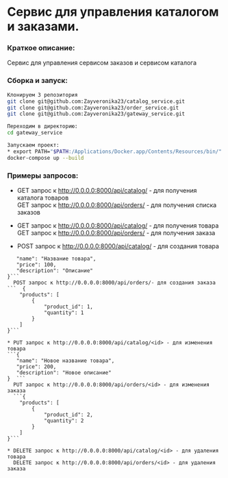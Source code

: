 # Сервис для управления каталогом и заказами.           

### Краткое описание:
Сервис для управления сервисом заказов и сервисом каталога

### Сборка и запуск:

```bash
Клонируем 3 репозитория
git clone git@github.com:Zayveronika23/catalog_service.git
git clone git@github.com:Zayveronika23/order_service.git
git clone git@github.com:Zayveronika23/gateway_service.git

Переходим в директорию:
cd gateway_service

Запускаем проект:
* export PATH="$PATH:/Applications/Docker.app/Contents/Resources/bin/"
docker-compose up --build     
```
### Примеры запросов:
* GET запрос к http://0.0.0.0:8000/api/catalog/ - для получения каталога товаров  
  GET запрос к http://0.0.0.0:8000/api/orders/ - для получения списка заказов

* GET запрос к http://0.0.0.0:8000/api/catalog/<id> - для получения товара  
  GET запрос к http://0.0.0.0:8000/api/orders/<id> - для получения заказа

* POST запрос к http://0.0.0.0:8000/api/catalog/ - для создания товара  
```{  
   "name": "Название товара",  
   "price": 100,  
   "description": "Описание"  
}```
  POST запрос к http://0.0.0.0:8000/api/orders/- для создания заказа
```  {
    "products": [
        {
            "product_id": 1,
            "quantity": 1
        }
    ]
}```

* PUT запрос к http://0.0.0.0:8000/api/catalog/<id> - для изменения товара
```{
   "name": "Новое название товара",
   "price": 200,
   "description": "Новое описание"
}  ```
  PUT запрос к http://0.0.0.0:8000/api/orders/<id> - для изменения заказа
  ```{
    "products": [
        {
            "product_id": 2,
            "quantity": 2
        }
    ]
}```

* DELETE запрос к http://0.0.0.0:8000/api/catalog/<id> - для удаления товара  
  DELETE запрос к http://0.0.0.0:8000/api/orders/<id> - для удаления заказа
  

